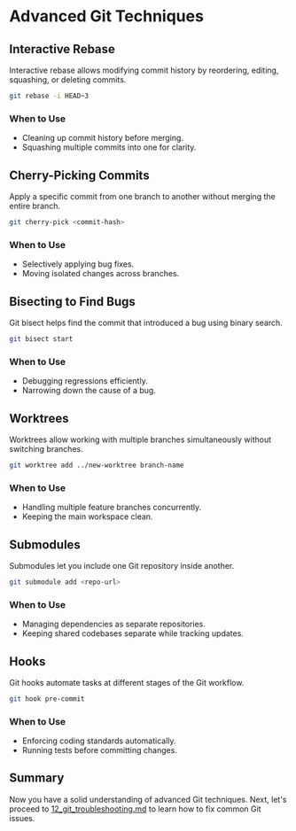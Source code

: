 # Advanced Git Techniques

## Interactive Rebase
Interactive rebase allows modifying commit history by reordering, editing, squashing, or deleting commits.
```sh
git rebase -i HEAD~3
```
### When to Use
- Cleaning up commit history before merging.
- Squashing multiple commits into one for clarity.

## Cherry-Picking Commits
Apply a specific commit from one branch to another without merging the entire branch.
```sh
git cherry-pick <commit-hash>
```
### When to Use
- Selectively applying bug fixes.
- Moving isolated changes across branches.

## Bisecting to Find Bugs
Git bisect helps find the commit that introduced a bug using binary search.
```sh
git bisect start
```
### When to Use
- Debugging regressions efficiently.
- Narrowing down the cause of a bug.

## Worktrees
Worktrees allow working with multiple branches simultaneously without switching branches.
```sh
git worktree add ../new-worktree branch-name
```
### When to Use
- Handling multiple feature branches concurrently.
- Keeping the main workspace clean.

## Submodules
Submodules let you include one Git repository inside another.
```sh
git submodule add <repo-url>
```
### When to Use
- Managing dependencies as separate repositories.
- Keeping shared codebases separate while tracking updates.

## Hooks
Git hooks automate tasks at different stages of the Git workflow.
```sh
git hook pre-commit
```
### When to Use
- Enforcing coding standards automatically.
- Running tests before committing changes.

## Summary
Now you have a solid understanding of advanced Git techniques. Next, let's proceed to [12_git_troubleshooting.md](./12_git_troubleshooting.md) to learn how to fix common Git issues.


